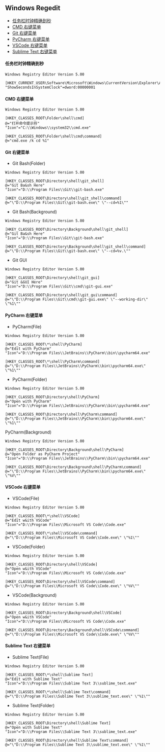 ## Windows Regedit


- [任务栏时钟精确到秒](#任务栏时钟精确到秒)
- [CMD 右键菜单](#CMD-右键菜单)
- [Git 右键菜单](#Git-右键菜单)
- [PyCharm 右键菜单](#PyCharm-右键菜单)
- [VSCode 右键菜单](#VSCode-右键菜单)
- [Sublime Text 右键菜单](#Sublime-Text-右键菜单)


#### 任务栏时钟精确到秒
```
Windows Registry Editor Version 5.00

[HKEY_CURRENT_USER\Software\Microsoft\Windows\CurrentVersion\Explorer\Advanced]
"ShowSecondsInSystemClock"=dword:00000001
```


#### CMD 右键菜单
```
Windows Registry Editor Version 5.00

[HKEY_CLASSES_ROOT\Folder\shell\cmd]
@="打开命令提示符"
"Icon"="C:\\Windows\\system32\\cmd.exe"

[HKEY_CLASSES_ROOT\Folder\shell\cmd\command]
@="cmd.exe /k cd %1"
```


#### Git 右键菜单
- Git Bash(Folder)
```
Windows Registry Editor Version 5.00

[HKEY_CLASSES_ROOT\Directory\shell\git_shell]
@="Git Ba&sh Here"
"Icon"="D:\\Program Files\\Git\\git-bash.exe"

[HKEY_CLASSES_ROOT\Directory\shell\git_shell\command]
@="\"D:\\Program Files\\Git\\git-bash.exe\" \"--cd=%1\""
```
- Git Bash(Background)
```
Windows Registry Editor Version 5.00

[HKEY_CLASSES_ROOT\Directory\Background\shell\git_shell]
@="Git Ba&sh Here"
"Icon"="D:\\Program Files\\Git\\git-bash.exe"

[HKEY_CLASSES_ROOT\Directory\Background\shell\git_shell\command]
@="\"D:\\Program Files\\Git\\git-bash.exe\" \"--cd=%v.\""
```
- Git GUI
```
Windows Registry Editor Version 5.00

[HKEY_CLASSES_ROOT\Directory\shell\git_gui]
@="Git &GUI Here"
"Icon"="D:\\Program Files\\Git\\cmd\\git-gui.exe"

[HKEY_CLASSES_ROOT\Directory\shell\git_gui\command]
@="\"D:\\Program Files\\Git\\cmd\\git-gui.exe\" \"--working-dir\" \"%1\""
```


#### PyCharm 右键菜单
- PyCharm(File)
```
Windows Registry Editor Version 5.00

[HKEY_CLASSES_ROOT\*\shell\PyCharm]
@="Edit with PyCharm"
"Icon"="D:\\Program Files\\JetBrains\\PyCharm\\bin\\pycharm64.exe"

[HKEY_CLASSES_ROOT\*\shell\PyCharm\command]
@="\"D:\\Program Files\\JetBrains\\PyCharm\\bin\\pycharm64.exe\" \"%1\""
```
- PyCharm(Folder)
```
Windows Registry Editor Version 5.00

[HKEY_CLASSES_ROOT\Directory\shell\PyCharm]
@="Open with PyCharm"
"Icon"="D:\\Program Files\\JetBrains\\PyCharm\\bin\\pycharm64.exe"

[HKEY_CLASSES_ROOT\Directory\shell\PyCharm\command]
@="\"D:\\Program Files\\JetBrains\\PyCharm\\bin\\pycharm64.exe\" \"%1\""
```
PyCharm(Background)
```
Windows Registry Editor Version 5.00

[HKEY_CLASSES_ROOT\Directory\Background\shell\PyCharm]
@="Open Folder as PyCharm Project"
"Icon"="D:\\Program Files\\JetBrains\\PyCharm\\bin\\pycharm64.exe"

[HKEY_CLASSES_ROOT\Directory\Background\shell\PyCharm\command]
@="\"D:\\Program Files\\JetBrains\\PyCharm\\bin\\pycharm64.exe\" \"%V\""
```


#### VSCode 右键菜单
- VSCode(File)
```
Windows Registry Editor Version 5.00

[HKEY_CLASSES_ROOT\*\shell\VSCode]
@="Edit w&ith VSCode"
"Icon"="D:\\Program Files\\Microsoft VS Code\\Code.exe"

[HKEY_CLASSES_ROOT\*\shell\VSCode\command]
@="\"D:\\Program Files\\Microsoft VS Code\\Code.exe\" \"%1\""
```
- VSCode(Folder)
```
Windows Registry Editor Version 5.00

[HKEY_CLASSES_ROOT\Directory\shell\VSCode]
@="Open w&ith VSCode"
"Icon"="D:\\Program Files\\Microsoft VS Code\\Code.exe"

[HKEY_CLASSES_ROOT\Directory\shell\VSCode\command]
@="\"D:\\Program Files\\Microsoft VS Code\\Code.exe\" \"%V\""
```
- VSCode(Background)
```
Windows Registry Editor Version 5.00

[HKEY_CLASSES_ROOT\Directory\Background\shell\VSCode]
@="Open w&ith VSCode"
"Icon"="D:\\Program Files\\Microsoft VS Code\\Code.exe"

[HKEY_CLASSES_ROOT\Directory\Background\shell\VSCode\command]
@="\"D:\\Program Files\\Microsoft VS Code\\Code.exe\" \"%V\""
```


#### Sublime Text 右键菜单
- Sublime Text(File)
```
Windows Registry Editor Version 5.00

[HKEY_CLASSES_ROOT\*\shell\Sublime Text]
@="Edit with Sublime Text"
"Icon"="D:\\Program Files\\Sublime Text 3\\sublime_text.exe"

[HKEY_CLASSES_ROOT\*\shell\Sublime Text\command]
@="\"D:\\Program Files\\Sublime Text 3\\sublime_text.exe\" \"%1\""
```
- Sublime Text(Folder)
```
Windows Registry Editor Version 5.00

[HKEY_CLASSES_ROOT\Directory\shell\Sublime Text]
@="Open with Sublime Text"
"Icon"="D:\\Program Files\\Sublime Text 3\\sublime_text.exe"

[HKEY_CLASSES_ROOT\Directory\shell\Sublime Text\command]
@="\"D:\\Program Files\\Sublime Text 3\\sublime_text.exe\" \"%1\""
```